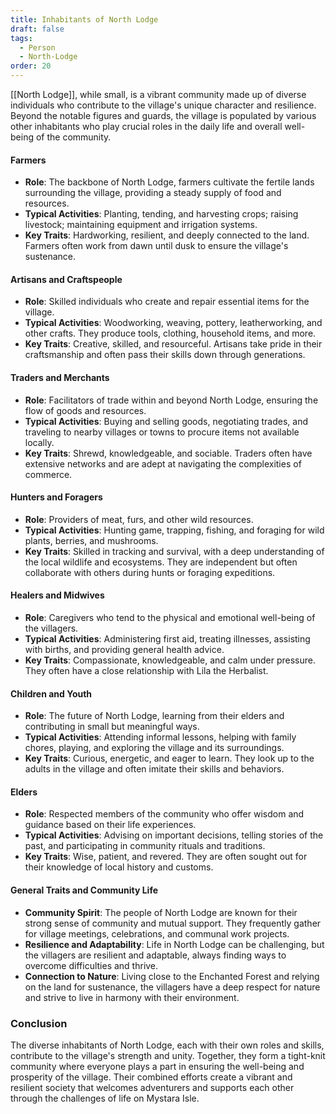 ```yaml
---
title: Inhabitants of North Lodge
draft: false
tags:
  - Person
  - North-Lodge
order: 20
---
```


[[North Lodge]], while small, is a vibrant community made up of diverse individuals who contribute to the village's unique character and resilience. Beyond the notable figures and guards, the village is populated by various other inhabitants who play crucial roles in the daily life and overall well-being of the community.

#### Farmers

- **Role**: The backbone of North Lodge, farmers cultivate the fertile lands surrounding the village, providing a steady supply of food and resources.
- **Typical Activities**: Planting, tending, and harvesting crops; raising livestock; maintaining equipment and irrigation systems.
- **Key Traits**: Hardworking, resilient, and deeply connected to the land. Farmers often work from dawn until dusk to ensure the village's sustenance.

#### Artisans and Craftspeople

- **Role**: Skilled individuals who create and repair essential items for the village.
- **Typical Activities**: Woodworking, weaving, pottery, leatherworking, and other crafts. They produce tools, clothing, household items, and more.
- **Key Traits**: Creative, skilled, and resourceful. Artisans take pride in their craftsmanship and often pass their skills down through generations.

#### Traders and Merchants

- **Role**: Facilitators of trade within and beyond North Lodge, ensuring the flow of goods and resources.
- **Typical Activities**: Buying and selling goods, negotiating trades, and traveling to nearby villages or towns to procure items not available locally.
- **Key Traits**: Shrewd, knowledgeable, and sociable. Traders often have extensive networks and are adept at navigating the complexities of commerce.

#### Hunters and Foragers

- **Role**: Providers of meat, furs, and other wild resources.
- **Typical Activities**: Hunting game, trapping, fishing, and foraging for wild plants, berries, and mushrooms.
- **Key Traits**: Skilled in tracking and survival, with a deep understanding of the local wildlife and ecosystems. They are independent but often collaborate with others during hunts or foraging expeditions.

#### Healers and Midwives

- **Role**: Caregivers who tend to the physical and emotional well-being of the villagers.
- **Typical Activities**: Administering first aid, treating illnesses, assisting with births, and providing general health advice.
- **Key Traits**: Compassionate, knowledgeable, and calm under pressure. They often have a close relationship with Lila the Herbalist.

#### Children and Youth

- **Role**: The future of North Lodge, learning from their elders and contributing in small but meaningful ways.
- **Typical Activities**: Attending informal lessons, helping with family chores, playing, and exploring the village and its surroundings.
- **Key Traits**: Curious, energetic, and eager to learn. They look up to the adults in the village and often imitate their skills and behaviors.

#### Elders

- **Role**: Respected members of the community who offer wisdom and guidance based on their life experiences.
- **Typical Activities**: Advising on important decisions, telling stories of the past, and participating in community rituals and traditions.
- **Key Traits**: Wise, patient, and revered. They are often sought out for their knowledge of local history and customs.

#### General Traits and Community Life

- **Community Spirit**: The people of North Lodge are known for their strong sense of community and mutual support. They frequently gather for village meetings, celebrations, and communal work projects.
- **Resilience and Adaptability**: Life in North Lodge can be challenging, but the villagers are resilient and adaptable, always finding ways to overcome difficulties and thrive.
- **Connection to Nature**: Living close to the Enchanted Forest and relying on the land for sustenance, the villagers have a deep respect for nature and strive to live in harmony with their environment.

### Conclusion

The diverse inhabitants of North Lodge, each with their own roles and skills, contribute to the village's strength and unity. Together, they form a tight-knit community where everyone plays a part in ensuring the well-being and prosperity of the village. Their combined efforts create a vibrant and resilient society that welcomes adventurers and supports each other through the challenges of life on Mystara Isle.

